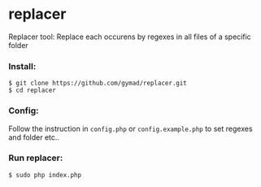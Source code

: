 # replacer
Replacer tool:
Replace each occurens by regexes in all files of a specific folder

### Install:

```
$ git clone https://github.com/gymad/replacer.git
$ cd replacer
```

### Config: 

Follow the instruction in `config.php` or `config.example.php` to set regexes and folder etc..

### Run replacer:

```
$ sudo php index.php
```
